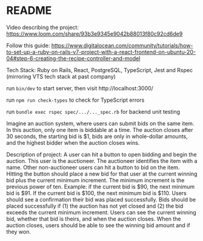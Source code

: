 # README
Video describing the project: https://www.loom.com/share/93b3e9345e9042b88013f80c92cd6de9

Follow this guide: https://www.digitalocean.com/community/tutorials/how-to-set-up-a-ruby-on-rails-v7-project-with-a-react-frontend-on-ubuntu-20-04#step-6-creating-the-recipe-controller-and-model

Tech Stack: Ruby on Rails, React, PostgreSQL, TypeScript, Jest and Rspec (mirroring VTS tech stack at past company)

run ```bin/dev``` to start server, then visit http://localhost:3000/

run ```npm run check-types``` to check for TypeScript errors

run ```bundle exec rspec spec/.../..._spec.rb``` for backend unit testing

Imagine an auction system, where users can submit bids on the same item. In this auction, only one item is biddable at a time. The auction closes after 30 seconds, the starting bid is $1, bids are only in whole-dollar amounts, and the highest bidder when the auction closes wins.

Description of project:
A user can hit a button to open bidding and begin the auction. This user is the auctioneer. The auctioneer identifies the item with a name.
Other non-auctioneer users can hit a button to bid on the item. Hitting the button should place a new bid for that user at the current winning bid plus the current minimum increment.
The minimum increment is the previous power of ten. Example: if the current bid is $90, the next minimum bid is $91. If the current bid is $100, the next minimum bid is $110.
Users should see a confirmation their bid was placed successfully. Bids should be placed successfully if (1) the auction has not yet closed and (2) the bid exceeds the current minimum increment.
Users can see the current winning bid, whether that bid is theirs, and when the auction closes.
When the auction closes, users should be able to see the winning bid amount and if they won.
